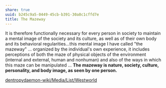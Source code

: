 ```yaml
---
share: true
uuid: b245c9a5-0449-45cb-b391-30a8c1cffd7e
title: The Mazeway
---
```

It is therefore functionally necessary for every person in society to maintain a mental image of the society and its culture, as well as of their own body and its behavioral regularities...this mental image I have called "the mazeway" ... organized by the individual's own experience, it includes perceptions of both the maze of physical objects of the environment (internal and external, human and nonhuman) and also of the ways in which this maze can be manipulated ... **The mazeway is nature, society, culture, personality, and body image, as seen by one person.**


[dentropydaemon-wiki/Media/List/Westworld](/undefined)